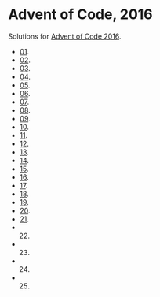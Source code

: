 # Advent of Code, 2016
Solutions for [Advent of Code 2016](https://adventofcode.com/2016).
*  [01](01/).
*  [02](02/).
*  [03](03/).
*  [04](04/).
*  [05](05/).
*  [06](06/).
*  [07](07/).
*  [08](08/).
*  [09](09/).
*  [10](10/).
*  [11](11/).
*  [12](12/).
*  [13](13/).
*  [14](14/).
*  [15](15/).
*  [16](16/).
*  [17](17/).
*  [18](18/).
*  [19](19/).
*  [20](20/).
*  [21](21/).
* 22.
* 23.
* 24.
* 25.
